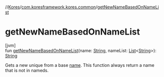//[Kores](../../index.md)/[com.koresframework.kores.common](index.md)/[getNewNameBasedOnNameList](get-new-name-based-on-name-list.md)

# getNewNameBasedOnNameList

[jvm]\
fun [getNewNameBasedOnNameList](get-new-name-based-on-name-list.md)(name: [String](https://kotlinlang.org/api/latest/jvm/stdlib/kotlin/-string/index.html), nameList: [List](https://kotlinlang.org/api/latest/jvm/stdlib/kotlin.collections/-list/index.html)<[String](https://kotlinlang.org/api/latest/jvm/stdlib/kotlin/-string/index.html)>): [String](https://kotlinlang.org/api/latest/jvm/stdlib/kotlin/-string/index.html)

Gets a new unique from a base [name](get-new-name-based-on-name-list.md). This function always return a name that is not in nameds.

